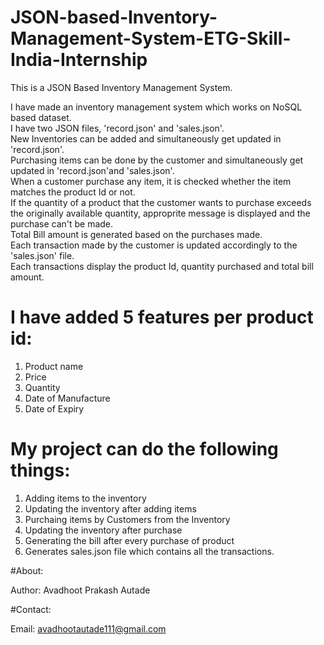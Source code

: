 # JSON-based-Inventory-Management-System-ETG-Skill-India-Internship
This is a JSON Based Inventory Management System.

I have made an inventory management system which works on NoSQL based dataset.<br>
I have two JSON files, 'record.json' and 'sales.json'.<br>
New Inventories can be added and simultaneously get updated in 'record.json'.<br>
Purchasing items can be done by the customer and simultaneously get updated in 'record.json'and 'sales.json'.<br>
When a customer purchase any item, it is checked whether the item matches the product Id or not.<br>
If the quantity of a product that the customer wants to purchase exceeds the originally available quantity, approprite message is displayed and the purchase can't be made.<br>
Total Bill amount is generated based on the purchases made.<br>
Each transaction made by the customer is updated accordingly to the 'sales.json' file.<br>
Each transactions display the product Id, quantity purchased and total bill amount.<br>



# I have added 5 features per product id:
1. Product name<br>
2. Price<br>
3. Quantity<br>
4. Date of Manufacture<br>
5. Date of Expiry<br>

# My project can do the following things:
1. Adding items to the inventory<br>
2. Updating the inventory after adding items<br>
3. Purchaing items by Customers from the Inventory<br>
4. Updating the inventory after purchase<br>
5. Generating the bill after every purchase of product<br>
6. Generates sales.json file which contains all the transactions.<br>


#About:

Author: Avadhoot Prakash Autade

#Contact:

Email: avadhootautade111@gmail.com






